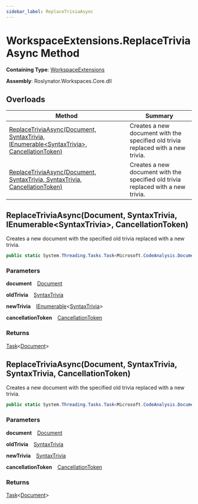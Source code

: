 ```yaml
---
sidebar_label: ReplaceTriviaAsync
---
```


# WorkspaceExtensions\.ReplaceTriviaAsync Method

**Containing Type**: [WorkspaceExtensions](../index.md)

**Assembly**: Roslynator\.Workspaces\.Core\.dll

## Overloads

| Method | Summary |
| ------ | ------- |
| [ReplaceTriviaAsync(Document, SyntaxTrivia, IEnumerable&lt;SyntaxTrivia&gt;, CancellationToken)](#3069294243) | Creates a new document with the specified old trivia replaced with a new trivia\. |
| [ReplaceTriviaAsync(Document, SyntaxTrivia, SyntaxTrivia, CancellationToken)](#4172355089) | Creates a new document with the specified old trivia replaced with a new trivia\. |

<a id="3069294243"></a>

## ReplaceTriviaAsync\(Document, SyntaxTrivia, IEnumerable&lt;SyntaxTrivia&gt;, CancellationToken\) 

  
Creates a new document with the specified old trivia replaced with a new trivia\.

```csharp
public static System.Threading.Tasks.Task<Microsoft.CodeAnalysis.Document> ReplaceTriviaAsync(this Microsoft.CodeAnalysis.Document document, Microsoft.CodeAnalysis.SyntaxTrivia oldTrivia, System.Collections.Generic.IEnumerable<Microsoft.CodeAnalysis.SyntaxTrivia> newTrivia, System.Threading.CancellationToken cancellationToken = default)
```

### Parameters

**document** &ensp; [Document](https://docs.microsoft.com/en-us/dotnet/api/microsoft.codeanalysis.document)

**oldTrivia** &ensp; [SyntaxTrivia](https://docs.microsoft.com/en-us/dotnet/api/microsoft.codeanalysis.syntaxtrivia)

**newTrivia** &ensp; [IEnumerable](https://docs.microsoft.com/en-us/dotnet/api/system.collections.generic.ienumerable-1)&lt;[SyntaxTrivia](https://docs.microsoft.com/en-us/dotnet/api/microsoft.codeanalysis.syntaxtrivia)&gt;

**cancellationToken** &ensp; [CancellationToken](https://docs.microsoft.com/en-us/dotnet/api/system.threading.cancellationtoken)

### Returns

[Task](https://docs.microsoft.com/en-us/dotnet/api/system.threading.tasks.task-1)&lt;[Document](https://docs.microsoft.com/en-us/dotnet/api/microsoft.codeanalysis.document)&gt;

<a id="4172355089"></a>

## ReplaceTriviaAsync\(Document, SyntaxTrivia, SyntaxTrivia, CancellationToken\) 

  
Creates a new document with the specified old trivia replaced with a new trivia\.

```csharp
public static System.Threading.Tasks.Task<Microsoft.CodeAnalysis.Document> ReplaceTriviaAsync(this Microsoft.CodeAnalysis.Document document, Microsoft.CodeAnalysis.SyntaxTrivia oldTrivia, Microsoft.CodeAnalysis.SyntaxTrivia newTrivia, System.Threading.CancellationToken cancellationToken = default)
```

### Parameters

**document** &ensp; [Document](https://docs.microsoft.com/en-us/dotnet/api/microsoft.codeanalysis.document)

**oldTrivia** &ensp; [SyntaxTrivia](https://docs.microsoft.com/en-us/dotnet/api/microsoft.codeanalysis.syntaxtrivia)

**newTrivia** &ensp; [SyntaxTrivia](https://docs.microsoft.com/en-us/dotnet/api/microsoft.codeanalysis.syntaxtrivia)

**cancellationToken** &ensp; [CancellationToken](https://docs.microsoft.com/en-us/dotnet/api/system.threading.cancellationtoken)

### Returns

[Task](https://docs.microsoft.com/en-us/dotnet/api/system.threading.tasks.task-1)&lt;[Document](https://docs.microsoft.com/en-us/dotnet/api/microsoft.codeanalysis.document)&gt;

